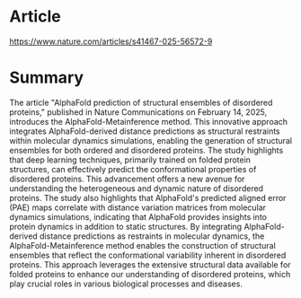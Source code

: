 
# Article

https://www.nature.com/articles/s41467-025-56572-9

# Summary

The article "AlphaFold prediction of structural ensembles of disordered proteins," published in Nature Communications on February 14, 2025, introduces the AlphaFold-Metainference method. This innovative approach integrates AlphaFold-derived distance predictions as structural restraints within molecular dynamics simulations, enabling the generation of structural ensembles for both ordered and disordered proteins. The study highlights that deep learning techniques, primarily trained on folded protein structures, can effectively predict the conformational properties of disordered proteins. This advancement offers a new avenue for understanding the heterogeneous and dynamic nature of disordered proteins. The study also highlights that AlphaFold's predicted aligned error (PAE) maps correlate with distance variation matrices from molecular dynamics simulations, indicating that AlphaFold provides insights into protein dynamics in addition to static structures. By integrating AlphaFold-derived distance predictions as restraints in molecular dynamics, the AlphaFold-Metainference method enables the construction of structural ensembles that reflect the conformational variability inherent in disordered proteins. This approach leverages the extensive structural data available for folded proteins to enhance our understanding of disordered proteins, which play crucial roles in various biological processes and diseases.